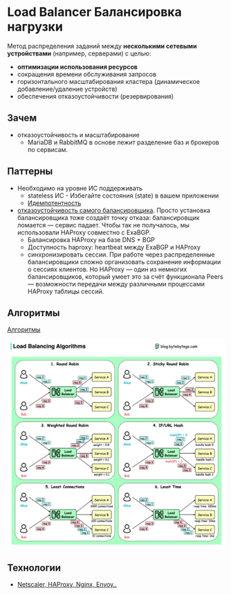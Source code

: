 # Load Balancer Балансировка нагрузки

Метод распределения заданий между __несколькими сетевыми устройствами__ (например, серверами) с целью:

- __оптимизации использования ресурсов__
- сокращения времени обслуживания запросов
- горизонтального масштабирования кластера (динамическое добавление/удаление устройств)
- обеспечения отказоустойчивости (резервирования)

## Зачем

- отказоустойчивость и масштабирование
  - MariaDB и RabbitMQ в основе лежит разделение баз и брокеров по сервисам.

## Паттерны

- Необходимо на уровне ИС поддерживать
  - stateless ИС - Избегайте состояния (state) в вашем приложении
  - [Идемпотентность](../integration/idempotent.md)
- [отказоустойчивость самого балансировщика](https://habr.com/ru/company/mailru/blog/474180/). Просто установка балансировщика тоже создаёт точку отказа: балансировщик ломается — сервис падает. Чтобы так не получалось, мы использовали HAProxy совместно с ExaBGP.
  - Балансировка HAProxy на базе DNS + BGP
  - Доступность haproxy: heartbeat между ExaBGP и HAProxy
  - синхронизировать сессии. При работе через распределенные балансировщики сложно организовать сохранение информации о сессиях клиентов. Но HAProxy — один из немногих балансировщиков, который умеет это за счёт функционала Peers — возможности передачи между различными процессами HAProxy таблицы сессий.

## Алгоритмы

[Алгоритмы](https://blog.bytebytego.com/i/103707419/what-are-the-common-load-balancing-algorithms)

![алгоритмы](../../../img/technology/middleware/lb.algoritm.jpg)

## Технологии

- [Netscaler, HAProxy, Nginx, Envoy..](../../../technology/middleware/loadbalancer.md)
